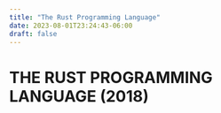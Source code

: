 ```yaml
---
title: "The Rust Programming Language"
date: 2023-08-01T23:24:43-06:00
draft: false
---
```



# THE RUST PROGRAMMING LANGUAGE (2018)
